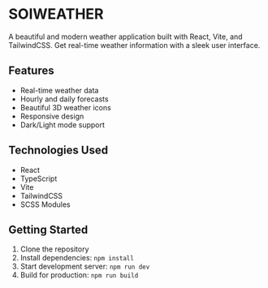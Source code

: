 # SOIWEATHER

A beautiful and modern weather application built with React, Vite, and TailwindCSS. Get real-time weather information with a sleek user interface.

## Features

- Real-time weather data
- Hourly and daily forecasts
- Beautiful 3D weather icons
- Responsive design
- Dark/Light mode support

## Technologies Used

- React
- TypeScript
- Vite
- TailwindCSS
- SCSS Modules

## Getting Started

1. Clone the repository
2. Install dependencies: `npm install`
3. Start development server: `npm run dev`
4. Build for production: `npm run build`
